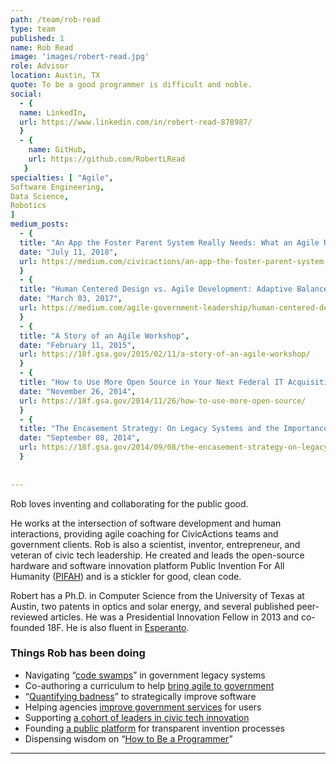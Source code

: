 ```yaml
---
path: /team/rob-read
type: team
published: 1
name: Rob Read
image: 'images/robert-read.jpg'
role: Advisor
location: Austin, TX
quote: To be a good programmer is difficult and noble.
social: 
  - {
  name: LinkedIn,
  url: https://www.linkedin.com/in/robert-read-878987/
  }
  - {
    name: GitHub,
    url: https://github.com/RobertLRead
   }
specialties: [ "Agile",
Software Engineering,
Data Science,
Robotics
]
medium_posts: 
  - {
  title: "An App the Foster Parent System Really Needs: What an Agile Rapid Prototyping Exercise Taught Us",
  date: "July 11, 2018",
  url: https://medium.com/civicactions/an-app-the-foster-parent-system-really-needs-what-an-agile-rapid-prototyping-exercise-taught-us-f1e116821273
  }
  - {
  title: "Human Centered Design vs. Agile Development: Adaptive Balance",
  date: "March 03, 2017",
  url: https://medium.com/agile-government-leadership/human-centered-design-vs-agile-development-adaptive-balance-8fd51e652e4f
  }  
  - {
  title: "A Story of an Agile Workshop",
  date: "February 11, 2015",
  url: https://18f.gsa.gov/2015/02/11/a-story-of-an-agile-workshop/
  } 
  - {
  title: "How to Use More Open Source in Your Next Federal IT Acquisition",
  date: "November 26, 2014",
  url: https://18f.gsa.gov/2014/11/26/how-to-use-more-open-source/
  }  
  - {
  title: "The Encasement Strategy: On Legacy Systems and the Importance of APIs",
  date: "September 08, 2014",
  url: https://18f.gsa.gov/2014/09/08/the-encasement-strategy-on-legacy-systems-and-the/
  } 
  
  
---
```


Rob loves inventing and collaborating for the public good.

He works at the intersection of software development and human interactions, providing agile coaching for CivicActions teams and government clients. Rob is also a scientist, inventor, entrepreneur, and veteran of civic tech leadership. He created and leads the open-source hardware and software innovation platform Public Invention For All Humanity ([PIFAH](https://github.com/PIFAH/PIFAH)) and is a stickler for good, clean code.

Robert has a Ph.D. in Computer Science from the University of Texas at Austin, two patents in optics and solar energy, and several published peer-reviewed articles. He was a Presidential Innovation Fellow in 2013 and co-founded 18F. He is also fluent in [Esperanto](http://esperanto.net/en/).  



### Things Rob has been doing
* Navigating “[code swamps](https://www.youtube.com/watch?v=5w5ZxahdqxM)” in government legacy systems
* Co-authoring a curriculum to help [bring agile to government](https://www.agilegovleaders.org/academy/)
* “[Quantifying badness](https://skylight.digital/blog/software-badness-quantified/)” to strategically improve software
* Helping agencies [improve government services](https://18f.gsa.gov/) for users
* Supporting [a cohort of leaders in civic tech innovation](http://presidentialinnovation.org/)
* Founding [a public platform](https://pubinv.github.io/PubInv/) for transparent invention processes
* Dispensing wisdom on “[How to Be a Programmer](https://github.com/braydie/HowToBeAProgrammer)”

-------------------------------

